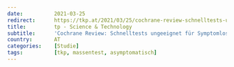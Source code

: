 ```yaml
---
date:          2021-03-25
redirect:      https://tkp.at/2021/03/25/cochrane-review-schnelltests-ungeeignet-fuer-symptomlose/
title:         tp - Science & Technology
subtitle:      'Cochrane Review: Schnelltests ungeeignet für Symptomlose'
country:       AT
categories:    [Studie]
tags:          [tkp, massentest, asymptomatisch]
---
```


